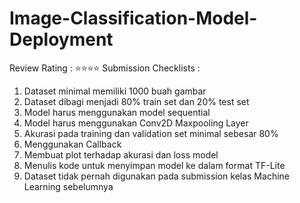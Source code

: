 # Image-Classification-Model-Deployment
Review Rating : ⭐⭐⭐⭐
Submission Checklists :

1. Dataset minimal memiliki 1000 buah gambar
2. Dataset dibagi menjadi 80% train set dan 20% test set
3. Model harus menggunakan model sequential
4. Model harus menggunakan Conv2D Maxpooling Layer
5. Akurasi pada training dan validation set minimal sebesar 80%
6. Menggunakan Callback
7. Membuat plot terhadap akurasi dan loss model
8. Menulis kode untuk menyimpan model ke dalam format TF-Lite
9. Dataset tidak pernah digunakan pada submission kelas Machine Learning sebelumnya
